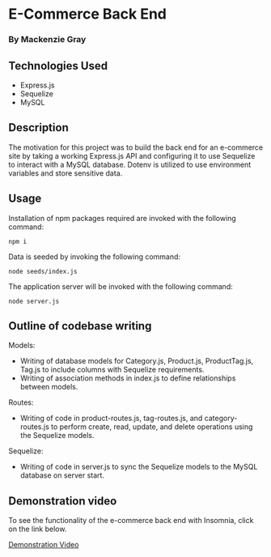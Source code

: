 # E-Commerce Back End

### By Mackenzie Gray

## Technologies Used

- Express.js
- Sequelize
- MySQL

## Description 

The motivation for this project  was to build the back end for an e-commerce site by taking a working Express.js API and configuring it to use Sequelize to interact with a MySQL database. Dotenv is utilized to use environment variables and store sensitive data. 

## Usage

Installation of npm packages required are invoked with the following command:

`npm i`

Data is seeded by invoking the following command:

`node seeds/index.js`

The application server will be invoked with the following command:

`node server.js`

## Outline of codebase writing

Models:
- Writing of database models for Category.js, Product.js, ProductTag.js, Tag.js to include columns with Sequelize requirements.
- Writing of association methods in index.js to define relationships between models.

Routes:
- Writing of code in product-routes.js, tag-routes.js, and category-routes.js to perform create, read, update, and delete operations using the Sequelize models.

Sequelize:
- Writing of code in server.js to sync the Sequelize models to the MySQL database on server start. 

## Demonstration video

To see the functionality of the e-commerce back end with Insomnia, click on the link below.

[Demonstration Video](https://drive.google.com/file/d/1S4xDYE3dkdAK9K5Btvzx6UJsUIKPi0UE/view)